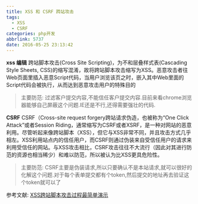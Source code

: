 ```yaml
---
title: XSS 和 CSRF 跨站攻击
tags:
  - XSS
  - CSRF
categories: php开发
abbrlink: 5737
date: 2016-05-25 23:13:42
---
```



**xss 编辑**
跨站脚本攻击(Cross Site Scripting)，为不和层叠样式表(Cascading Style Sheets, CSS)的缩写混淆，故将跨站脚本攻击缩写为XSS。恶意攻击者往Web页面里插入恶意Script代码，当用户浏览该页之时，嵌入其中Web里面的Script代码会被执行，从而达到恶意攻击用户的特殊目的

>主要防范:
过滤客户提交内容,不能信任客户提交内容.目前来看chrome浏览器能够自己屏蔽这个问题.IE还是不行,还得需要强壮的代码.


**CSRF**
CSRF（Cross-site request forgery跨站请求伪造，也被称为“One Click Attack”或者Session Riding，通常缩写为CSRF或者XSRF，是一种对网站的恶意利用。尽管听起来像跨站脚本（XSS），但它与XSS非常不同，并且攻击方式几乎相左。XSS利用站点内的信任用户，而CSRF则通过伪装来自受信任用户的请求来利用受信任的网站。与XSS攻击相比，CSRF攻击往往不大流行（因此对其进行防范的资源也相当稀少）和难以防范，所以被认为比XSS更具危险性。

>主要防范:
CSRF主要是伪装请求,所以只要确认不是本站请求,就可以很好的化解这个问题.对于每个表单提交都有个token,然后提交的地址再去验证这个token就可以了

参考文献:
[XSS跨站脚本攻击过程最简单演示](http://blog.csdn.net/smstong/article/details/43561607)